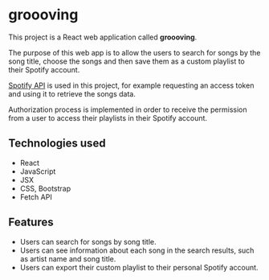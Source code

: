 # groooving

This project is a React web application called **groooving**.

The purpose of this web app is to allow the users to search for songs by the song title, choose the songs and then save them as a custom playlist to their Spotify account.

[Spotify API](https://developer.spotify.com/) is used in this project, for example requesting an access token and using it to retrieve the songs data.

Authorization process is implemented in order to receive the permission from a user to access their playlists in their Spotify account.

## Technologies used
- React
- JavaScript
- JSX
- CSS, Bootstrap
- Fetch API

## Features
- Users can search for songs by song title.
- Users can see information about each song in the search results, such as artist name and song title.
- Users can export their custom playlist to their personal Spotify account.
